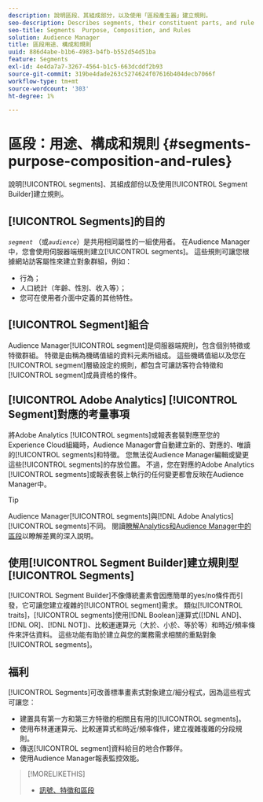 ```yaml
---
description: 說明區段、其組成部分，以及使用「區段產生器」建立規則。
seo-description: Describes segments, their constituent parts, and rule creation with Segment Builder.
seo-title: Segments  Purpose, Composition, and Rules
solution: Audience Manager
title: 區段用途、構成和規則
uuid: 886d4abe-b1b6-4983-b4fb-b552d54d51ba
feature: Segments
exl-id: 4e4da7a7-3267-4564-b1c5-663dcddf2b93
source-git-commit: 319be4dade263c5274624f07616b404decb7066f
workflow-type: tm+mt
source-wordcount: '303'
ht-degree: 1%

---
```


# 區段：用途、構成和規則 {#segments-purpose-composition-and-rules}

說明[!UICONTROL segments]、其組成部份以及使用[!UICONTROL Segment Builder]建立規則。

## [!UICONTROL Segments]的目的

*`segment`* （或&#x200B;*`audience`*）是共用相同屬性的一組使用者。 在Audience Manager中，您會使用伺服器端規則建立[!UICONTROL segments]。 這些規則可讓您根據網站訪客屬性來建立對象群組，例如：

* 行為；
* 人口統計（年齡、性別、收入等）；
* 您可在使用者介面中定義的其他特性。

## [!UICONTROL Segment]組合

Audience Manager[!UICONTROL segment]是伺服器端規則，包含個別特徵或特徵群組。 特徵是由稱為機碼值組的資料元素所組成。 這些機碼值組以及您在[!UICONTROL segment]層級設定的規則，都包含可讓訪客符合特徵和[!UICONTROL segment]成員資格的條件。

## [!UICONTROL Adobe Analytics] [!UICONTROL Segment]對應的考量事項

將Adobe Analytics [!UICONTROL segments]或報表套裝對應至您的Experience Cloud組織時，Audience Manager會自動建立新的、對應的、唯讀的[!UICONTROL segments]和特徵。 您無法從Audience Manager編輯或變更這些[!UICONTROL segments]的存放位置。 不過，您在對應的Adobe Analytics [!UICONTROL segments]或報表套裝上執行的任何變更都會反映在Audience Manager中。

>[!TIP]
>
>Audience Manager[!UICONTROL segments]與[!DNL Adobe Analytics] [!UICONTROL segments]不同。 閱讀[瞭解Analytics和Audience Manager中的區段](https://experienceleague.adobe.com/docs/analytics/integration/audience-analytics/audience-analytics-workflow/aam-analytics-segments.html)以瞭解差異的深入說明。

## 使用[!UICONTROL Segment Builder]建立規則型[!UICONTROL Segments]

[!UICONTROL Segment Builder]不像傳統畫素會因應簡單的yes/no條件而引發，它可讓您建立複雜的[!UICONTROL segment]需求。 類似[!UICONTROL traits]，[!UICONTROL segments]使用[!DNL Boolean]運算式([!DNL AND]、[!DNL OR]、[!DNL NOT])、比較運運算元（大於、小於、等於等）和時近/頻率條件來評估資料。 這些功能有助於建立與您的業務需求相關的重點對象[!UICONTROL segments]。

## 福利

[!UICONTROL Segments]可改善標準畫素式對象建立/細分程式，因為這些程式可讓您：

* 建置具有第一方和第三方特徵的相關且有用的[!UICONTROL segments]。
* 使用布林運運算元、比較運算式和時近/頻率條件，建立複雜複雜的分段規則。
* 傳送[!UICONTROL segment]資料給目的地合作夥伴。
* 使用Audience Manager報表監控效能。

>[!MORELIKETHIS]
>
>* [訊號、特徵和區段](../../reference/signal-trait-segment.md)

